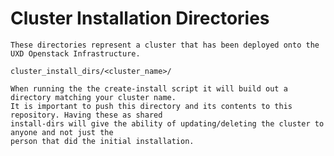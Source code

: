 # Cluster Installation Directories

    These directories represent a cluster that has been deployed onto the UXD Openstack Infrastructure.
    
    cluster_install_dirs/<cluster_name>/

    When running the the create-install script it will build out a directory matching your cluster name.
    It is important to push this directory and its contents to this repository. Having these as shared 
    install-dirs will give the ability of updating/deleting the cluster to anyone and not just the 
    person that did the initial installation. 
